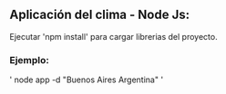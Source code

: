 ## Aplicación del clima - Node Js:

Ejecutar 'npm install' para cargar librerias del proyecto.

### Ejemplo:

' node app -d "Buenos Aires Argentina" '